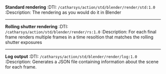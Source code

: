 
<!---
<LICENSE id="CC BY-SA 4.0">
    
    Image-Render standard Blender actions module documentation
    Copyright 2022 Robert Bosch GmbH and its subsidiaries
    
    This work is licensed under the 
    
        Creative Commons Attribution-ShareAlike 4.0 International License.
    
    To view a copy of this license, visit 
        http://creativecommons.org/licenses/by-sa/4.0/ 
    or send a letter to 
        Creative Commons, PO Box 1866, Mountain View, CA 94042, USA.
    
</LICENSE>
--->


**Standard rendering**
:DTI: `/catharsys/action/std/blender/render/std:1.0`
:Description: The rendering as you would do it in Blender

---

**Rolling shutter rendering**
:DTI: `/catharsys/action/std/blender/render/rs:1.0`
:Description: For each final frame renders multiple frames in a time resoltion that matches the rolling shutter exposures

---

**Log output**
:DTI: `/catharsys/action/std/blender/render/log:1.0`
:Description: Generates a JSON file containing information about the scene for each frame.


